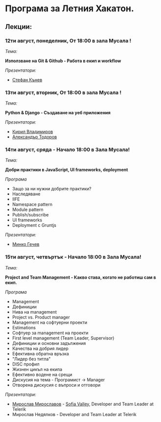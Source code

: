 # Програма за Летния Хакатон.

## Лекции:

### 12ти август, понеделник, От 18:00 в зала Мусала !

_Тема:_

__Използване на Git & Github - Работа в екип и workflow__

_Презентатори:_

* [Стефан Кънев](http://skanev.com/)

### 13ти август, вторник, От 18:00 в зала Мусала !

_Тема:_

__Python & Django - Създаване на уеб приложения__

_Презентатори:_

* [Кирил Владимиров](https://github.com/Vladimiroff)
* [Александър Тодоров](http://atodorov.org/)

### 14ти август, сряда - Начало 18:00 в Зала Мусала!

_Тема:_

__Добри практики в JavaScript, UI frameworks, deployment__

_Програма_
* Защо за ни нужни добрите практики?
* Наследяване
* IIFE
* Namespace pattern
* Module pattern
* Publish/subscribe
* UI frameworks
* Deployment с Gruntjs

_Презентатори:_

* [Минко Гечев](http://blog.mgechev.com/)


### 15ти август, четвъртък - Начало 18:00 в Зала Мусала!

_Тема:_

__Project and Team Management - Какво става, когато не работиш сам в екип.__

_Програма_
* Management
 * Дефиниции
 * Нива на management
 * Project vs. Product manager
 * Management на софтуерни проекти
 * Estimations
 * Софтуер за management на проекти
* First level management (Team Leader, Supervisor)
 * Дефиниции и основни задължения
 * Качества на добрия лидер
  * Ефективна обратна връзка
  * "Лидер без титла"
  * DISC профил
 * Жизнен цикъл на екипа
* Ефективно водене на срещи
* Дискусия на тема - Програмист -> Manager
* Отворена дискусия с въпроси и отговори

_Презентатори:_

* [Мирослав Мирославов](https://twitter.com/mmiroslavov) - [Sofia Valley](http://sofiavalley.com), Developer and Team Leader at Telerik
* Мирослав Недялков - Developer and Team Leader at Telerik

